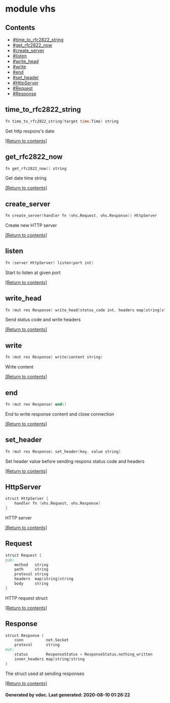 # module vhs


## Contents
- [#time_to_rfc2822_string](time_to_rfc2822_string)
- [#get_rfc2822_now](get_rfc2822_now)
- [#create_server](create_server)
- [#listen](listen)
- [#write_head](write_head)
- [#write](write)
- [#end](end)
- [#set_header](set_header)
- [#HttpServer](HttpServer)
- [#Request](Request)
- [#Response](Response)

## time_to_rfc2822_string
```v
fn time_to_rfc2822_string(target time.Time) string
```
Get http respons's date 

[[Return to contents]](#Contents)

## get_rfc2822_now
```v
fn get_rfc2822_now() string
```
Get date time string 

[[Return to contents]](#Contents)

## create_server
```v
fn create_server(handler fn (vhs.Request, vhs.Response)) HttpServer
```
Create new HTTP server 

[[Return to contents]](#Contents)

## listen
```v
fn (server HttpServer) listen(port int)
```
Start to listen at given port 

[[Return to contents]](#Contents)

## write_head
```v
fn (mut res Response) write_head(status_code int, headers map[string]string)
```
Send status code and write headers 

[[Return to contents]](#Contents)

## write
```v
fn (mut res Response) write(content string)
```
Write content 

[[Return to contents]](#Contents)

## end
```v
fn (mut res Response) end()
```
End to write response content and close connection 

[[Return to contents]](#Contents)

## set_header
```v
fn (mut res Response) set_header(key, value string)
```
Set header value before sending respons status code and headers 

[[Return to contents]](#Contents)

## HttpServer
```v
struct HttpServer {
	handler fn (vhs.Request, vhs.Response)
}
```
HTTP server 

[[Return to contents]](#Contents)

## Request
```v
struct Request {
pub:
	method   string
	path     string
	protocol string
	headers  map[string]string
	body     string
}
```
HTTP request struct 

[[Return to contents]](#Contents)

## Response
```v
struct Response {
	conn          net.Socket
	protocol      string
mut:
	status        ResponseStatus = ResponseStatus.nothing_written
	inner_headers map[string]string
}
```
The struct used at sending responses 

[[Return to contents]](#Contents)

#### Generated by vdoc. Last generated: 2020-08-10 01:26:22